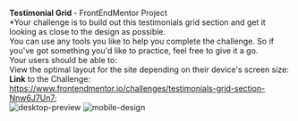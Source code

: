 <b>Testimonial Grid </b> - FrontEndMentor Project
<br>
*Your challenge is to build out this testimonials grid section and get it looking as close to the design as possible.
<br>
You can use any tools you like to help you complete the challenge. So if you've got something you'd like to practice, feel free to give it a go.
<br>
Your users should be able to:
<br>
View the optimal layout for the site depending on their device's screen size:
<br>
<b>Link</b> to the Challenge: https://www.frontendmentor.io/challenges/testimonials-grid-section-Nnw6J7Un7;
<br>
![desktop-preview](https://github.com/Danielfww/Testimonials-Grid/assets/158219974/af43d968-66bc-42db-9c40-6eee5b17acbc)
![mobile-design](https://github.com/Danielfww/Testimonials-Grid/assets/158219974/1822ede3-f09d-4c20-9166-d14099373d87)
<br>



